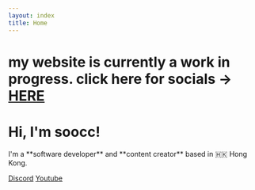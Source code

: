 ```yaml
---
layout: index
title: Home
---
```


<h1>my website is currently a work in progress. click here for socials -> <a class="c-white" href="https://www.linktr.ee/soocc">HERE</a></h1>
<h1 id="hi-im-soocc" class="anim-typewriter">Hi, I'm soocc!</h1>
<p markdown="1">I'm a **software developer** and **content creator** based in 🇭🇰 Hong Kong.</p>

<a id="discord-btn" class="btn" href="https://discord.gg/72UPzkfxXM">Discord</a>
<a id="youtube-btn" class="btn m-2" href="https://youtube.com/sooccc">Youtube</a>
